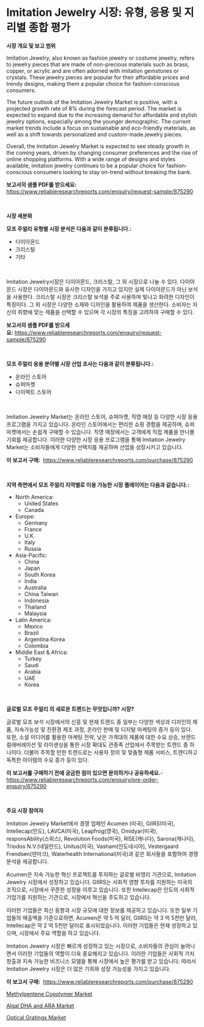 <p><h1>Imitation Jewelry 시장: 유형, 응용 및 지리별 종합 평가</h1></p><p><strong>시장 개요 및 보고 범위</strong></p>
<p><p>Imitation Jewelry, also known as fashion jewelry or costume jewelry, refers to jewelry pieces that are made of non-precious materials such as brass, copper, or acrylic and are often adorned with imitation gemstones or crystals. These jewelry pieces are popular for their affordable prices and trendy designs, making them a popular choice for fashion-conscious consumers.</p><p>The future outlook of the Imitation Jewelry Market is positive, with a projected growth rate of 8% during the forecast period. The market is expected to expand due to the increasing demand for affordable and stylish jewelry options, especially among the younger demographic. The current market trends include a focus on sustainable and eco-friendly materials, as well as a shift towards personalized and custom-made jewelry pieces.</p><p>Overall, the Imitation Jewelry Market is expected to see steady growth in the coming years, driven by changing consumer preferences and the rise of online shopping platforms. With a wide range of designs and styles available, imitation jewelry continues to be a popular choice for fashion-conscious consumers looking to stay on-trend without breaking the bank.</p></p>
<p><strong>보고서의 샘플 PDF를 받으세요:</strong> <a href="https://www.reliableresearchreports.com/enquiry/request-sample/875290">https://www.reliableresearchreports.com/enquiry/request-sample/875290</a></p>
<p>&nbsp;</p>
<p><strong>시장 세분화</strong></p>
<p><strong>모조 주얼리 유형별 시장 분석은 다음과 같이 분류됩니다.:</strong></p>
<p><ul><li>다이아몬드</li><li>크리스털</li><li>기타</li></ul></p>
<p>&nbsp;</p>
<p><p>Imitation Jewelry시장은 다이아몬드, 크리스탈, 그 외 시장으로 나눌 수 있다. 다이아몬드 시장은 다이아몬드와 유사한 디자인을 가지고 있지만 실제 다이아몬드가 아닌 보석을 사용한다. 크리스탈 시장은 크리스탈 보석을 주로 사용하며 빛나고 화려한 디자인이 특징이다. 그 외 시장은 다양한 소재와 디자인을 활용하여 제품을 생산한다. 소비자는 자신의 취향에 맞는 제품을 선택할 수 있으며 각 시장의 특징을 고려하여 구매할 수 있다.</p></p>
<p><strong>보고서의 샘플 PDF를 받으세요:</strong>&nbsp;<a href="https://www.reliableresearchreports.com/enquiry/request-sample/875290">https://www.reliableresearchreports.com/enquiry/request-sample/875290</a></p>
<p>&nbsp;</p>
<p><strong> 모조 주얼리 응용 분야별 시장 산업 조사는 다음과 같이 분류됩니다.:</strong></p>
<p><ul><li>온라인 스토어</li><li>슈퍼마켓</li><li>다이렉트 스토어</li></ul></p>
<p>&nbsp;</p>
<p><p>Imitation Jewelry Market는 온라인 스토어, 슈퍼마켓, 직영 매장 등 다양한 시장 응용 프로그램을 가지고 있습니다. 온라인 스토어에서는 편리한 쇼핑 경험을 제공하며, 슈퍼마켓에서는 손쉽게 구매할 수 있습니다. 직영 매장에서는 고객에게 직접 제품을 만나볼 기회를 제공합니다. 이러한 다양한 시장 응용 프로그램을 통해 Imitation Jewelry Market는 소비자들에게 다양한 선택지를 제공하며 산업을 성장시키고 있습니다.</p></p>
<p><strong>이 보고서 구매:</strong>&nbsp; <a href="https://www.reliableresearchreports.com/purchase/875290">https://www.reliableresearchreports.com/purchase/875290</a></p>
<p>&nbsp;</p>
<p><strong>지역 측면에서 모조 주얼리 지역별로 이용 가능한 시장 플레이어는 다음과 같습니다.:</strong></p>
<p><ul>
    <li>
        North America:
        <ul>
            <li>United States</li>
            <li>Canada</li>
        </ul>
    </li>
    <li>
        Europe:
        <ul>
            <li>Germany</li>
            <li>France</li>
            <li>U.K.</li>
            <li>Italy</li>
            <li>Russia</li>
        </ul>
    </li>
    <li>
        Asia-Pacific:
        <ul>
            <li>China</li>
            <li>Japan</li>
            <li>South Korea</li>
            <li>India</li>
            <li>Australia</li>
            <li>China Taiwan</li>
            <li>Indonesia</li>
            <li>Thailand</li>
            <li>Malaysia</li>
        </ul>
    </li>
    <li>
        Latin America:
        <ul>
            <li>Mexico</li>
            <li>Brazil</li>
            <li>Argentina Korea</li>
            <li>Colombia</li>
        </ul>
    </li>
    <li>
        Middle East & Africa:
        <ul>
            <li>Turkey</li>
            <li>Saudi</li>
            <li>Arabia</li>
            <li>UAE</li>
            <li>Korea</li>
        </ul>
    </li>
    </ul></p>
<p>&nbsp;</p>
<p><strong>글로벌 모조 주얼리 의 새로운 트렌드는 무엇입니까? 시장?</strong></p>
<p><p>글로벌 모조 보석 시장에서의 신흥 및 현재 트렌드 중 일부는 다양한 색상과 디자인의 제품, 지속가능성 및 친환경 제조 과정, 온라인 판매 및 디지털 마케팅의 증가 등이 있다. 또한, 소셜 미디어를 활용한 마케팅 전략, 낮은 가격대의 제품에 대한 수요 상승, 브랜드 컬래버레이션 및 라이센싱을 통한 시장 확대도 관종족 산업에서 주목받는 트렌드 중 하나이다. 더불어 주목할 만한 트렌드로는 사용자 정의 및 맞춤형 제품 서비스, 트렌디하고 독특한 아이템의 수요 증가 등이 있다.</p></p>
<p><strong>이 보고서를 구매하기 전에 궁금한 점이 있으면 문의하거나 공유하세요.</strong>- <a href="https://www.reliableresearchreports.com/enquiry/pre-order-enquiry/875290">https://www.reliableresearchreports.com/enquiry/pre-order-enquiry/875290</a></p>
<p>&nbsp;</p>
<p><strong>주요 시장 참여자</strong></p>
<p><p>Imitation Jewelry Market에서 경쟁 업체인 Acumen (미국), GIIRS(미국), Intellecap(인도), LAVCA(미국), Leapfrog(영국), Omidyar(미국), responsAbility(스위스), Revolution Foods(미국), RISE(캐나다), Sarona(캐나다), Triodos N.V.(네덜란드), Unitus(미국), Vasham(인도네시아), Vestergaard Frendsen(덴마크), Waterhealth International(미국)과 같은 회사들을 포함하여 경쟁 분석을 제공합니다.</p><p>Acumen은 지속 가능한 혁신 프로젝트를 투자하는 글로벌 비영리 기관으로, Imitation Jewelry 시장에서 성장하고 있습니다. GIIRS는 사회적 영향 투자를 지원하는 미국의 조직으로, 시장에서 꾸준한 성장을 이루고 있습니다. 또한 Intellecap은 인도의 사회적 기업가를 지원하는 기관으로, 시장에서 혁신을 주도하고 있습니다.</p><p>이러한 기업들은 최신 동향과 시장 규모에 대한 정보를 제공하고 있습니다. 또한 일부 기업들의 매출액을 기준으로하면, Acumen은 약 5 억 달러, GIIRS는 약 3 억 5천만 달러, Intellecap은 약 2 억 5천만 달러로 표시되었습니다. 이러한 기업들은 현재 성장하고 있으며, 시장에서 주요 역할을 하고 있습니다.</p><p>Imitation Jewelry 시장은 빠르게 성장하고 있는 시장으로, 소비자들의 관심이 늘어나면서 이러한 기업들의 역할이 더욱 중요해지고 있습니다. 이러한 기업들은 사회적 가치 창출과 지속 가능한 비즈니스 모델을 통해 시장에서 높은 평가를 받고 있습니다. 따라서 Imitation Jewelry 시장은 더 많은 기회와 성장 가능성을 가지고 있습니다.</p></p>
<p><strong>이 보고서 구매:</strong>&nbsp;&nbsp;<a href="https://www.reliableresearchreports.com/purchase/875290">https://www.reliableresearchreports.com/purchase/875290</a></p>
<p><p><a href="https://view.publitas.com/reportprime-1/methylpentene-copolymer-market-research-report-unlocks-analysis-on-the-market-financial-status-market-size-and-market-revenue-upto-2030/">Methylpentene Copolymer Market</a></p><p><a href="https://view.publitas.com/reportprime-1/algal-dha-and-ara-market-research-report-provides-thorough-industry-overview-which-offers-an-in-depth-analysis-of-product-trends-and-new-market-divisions/">Algal DHA and ARA Market</a></p><p><a href="https://view.publitas.com/reportprime-1/optical-gratings-market-research-report-provides-critical-insights-that-can-help-shape-business-development-and-investment-strategies/">Optical Gratings Market</a></p></p>
